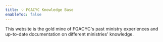 ```yaml
---
title: 💡 FGACYC Knowledge Base
enableToc: false
---
```


This website is the gold mine of FGACYC's past ministry experiences and up-to-date documentation on different ministries' knowledge.